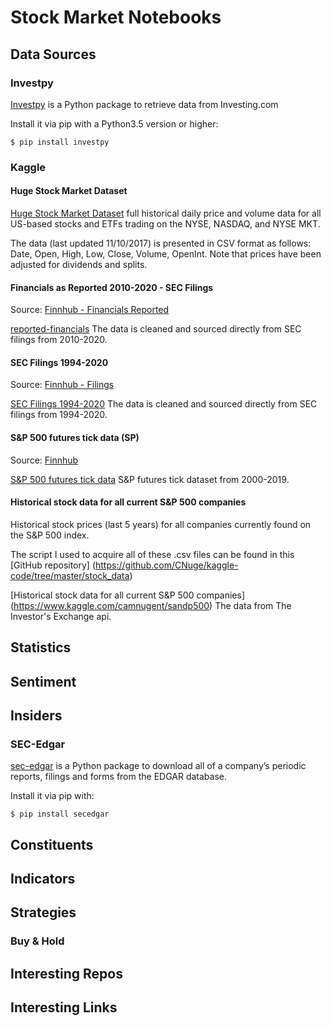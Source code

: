# Stock Market Notebooks

## Data Sources

### Investpy

[Investpy](https://github.com/alvarobartt/investpy) is a Python package to retrieve data from Investing.com

Install it via pip with a Python3.5 version or higher:

``$ pip install investpy``

### Kaggle

#### Huge Stock Market Dataset

[Huge Stock Market Dataset](https://www.kaggle.com/borismarjanovic/price-volume-data-for-all-us-stocks-etfs)  full historical daily price and volume data for all US-based stocks and ETFs trading on the NYSE, NASDAQ, and NYSE MKT.

The data (last updated 11/10/2017) is presented in CSV format as follows: Date, Open, High, Low, Close, Volume, OpenInt. Note that prices have been adjusted for dividends and splits.

#### Financials as Reported 2010-2020 - SEC Filings

Source: [Finnhub - Financials Reported](https://finnhub.io/docs/api#financials-reported)

[reported-financials](https://www.kaggle.com/finnhub/reported-financials) The data is cleaned and sourced directly from SEC filings from 2010-2020.

#### SEC Filings 1994-2020

Source: [Finnhub - Filings](https://finnhub.io/docs/api#filings)

[SEC Filings 1994-2020](https://www.kaggle.com/finnhub/sec-filings)  The data is cleaned and sourced directly from SEC filings from 1994-2020.

#### S&P 500 futures tick data (SP)

Source: [Finnhub](https://finnhub.io/)

[S&P 500 futures tick data](https://www.kaggle.com/finnhub/sp-500-futures-tick-data-sp)  S&P futures tick dataset from 2000-2019.

#### Historical stock data for all current S&P 500 companies

Historical stock prices (last 5 years) for all companies currently found on the S&P 500 index.

The script I used to acquire all of these .csv files can be found in this [GitHub repository] (https://github.com/CNuge/kaggle-code/tree/master/stock_data)

[Historical stock data for all current S&P 500 companies] (https://www.kaggle.com/camnugent/sandp500) The data from The Investor's Exchange api.

## Statistics

## Sentiment

## Insiders

### SEC-Edgar

[sec-edgar](https://github.com/sec-edgar/sec-edgar) is a Python package to  download all of a company’s periodic reports, filings and forms from the EDGAR database.

Install it via pip with:

``$ pip install secedgar``

## Constituents

## Indicators

## Strategies

### Buy & Hold

## Interesting Repos

## Interesting Links